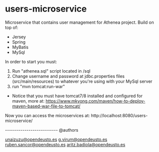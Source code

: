 # users-microservice

Microservice that contains user management for Athenea project. Build on top of:

 - Jersey
 - Spring
 - MyBatis
 - MySql
 
 In order to start you must:
 
  1. Run "athenea.sql" script located in /sql
  2. Change username and password at jdbc.properties files (src/main/resources) to whatever you're using with your MySql server
  3. run "mvn tomcat:run-war"

* Notice that you must have tomcat7/8 installed and configured for maven, more at:
https://www.mkyong.com/maven/how-to-deploy-maven-based-war-file-to-tomcat/

Now you can access the microservices at: http://localhost:8080/users-microservice/





--------------------------- @authors

unaizuzu@opendeusto.es
g.virum@opendeusto.es
ruben.sancor@opendeusto.es
aritz.badiola@opendeusto.es


